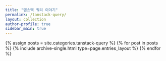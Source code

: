 ```yaml
---
title: "탠스택 쿼리 이야기"
permalink: /tanstack-query/
layout: collection
author-profile: true
sidebar_main: true
---
```


{% assign posts = site.categories.tanstack-query %}
{% for post in posts %} {% include archive-single.html type=page.entries_layout %} {% endfor %}
